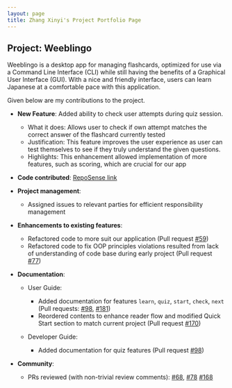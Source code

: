 ```yaml
---
layout: page
title: Zhang Xinyi's Project Portfolio Page
---
```


## Project: Weeblingo

Weeblingo is a desktop app for managing flashcards, optimized for use via a Command Line Interface (CLI)
while still having the benefits of a Graphical User Interface (GUI). With a nice and friendly interface,
users can learn Japanese at a comfortable pace with this application.

Given below are my contributions to the project.

* **New Feature**: Added ability to check user attempts during quiz session.
  * What it does: Allows user to check if own attempt matches the correct answer of the flashcard currently tested 
  * Justification: This feature improves the user experience as user can test themselves to see if they truly understand 
  the given questions.
  * Highlights: This enhancement allowed implementation of more features, such as scoring, which are crucial for our app

* **Code contributed**: [RepoSense link](https://nus-cs2103-ay2021s2.github.io/tp-dashboard/?search=xyzhang&sort=groupTitle&sortWithin=title&timeframe=commit&mergegroup=&groupSelect=groupByRepos&breakdown=true&checkedFileTypes=docs~functional-code~test-code~other&since=2021-02-19&tabOpen=true&tabType=authorship&tabAuthor=xyzhang00&tabRepo=AY2021S2-CS2103T-T13-1%2Ftp%5Bmaster%5D&authorshipIsMergeGroup=false&authorshipFileTypes=docs~functional-code~test-code~other&authorshipIsBinaryFileTypeChecked=false)

* **Project management**: 
  * Assigned issues to relevant parties for efficient responsibility management

* **Enhancements to existing features**:
  * Refactored code to more suit our application (Pull request [#59](https://github.com/AY2021S2-CS2103T-T13-1/tp/pull/59))
  * Refactored code to fix OOP principles violations resulted from lack of understanding of code base during early project (Pull request [#77](https://github.com/AY2021S2-CS2103T-T13-1/tp/pull/77/files))

* **Documentation**:
  * User Guide: 
    * Added documentation for features `learn`, `quiz`, `start`, `check`, `next`
    (Pull requests: [#98](https://github.com/AY2021S2-CS2103T-T13-1/tp/pull/98/files), [#181](https://github.com/AY2021S2-CS2103T-T13-1/tp/pull/181/files))
    * Reordered contents to enhance reader flow and modified Quick Start section to match current project (Pull request [#170](https://github.com/AY2021S2-CS2103T-T13-1/tp/pull/170/files))
  
  * Developer Guide:
    * Added documentation for quiz features (Pull request [#98](https://github.com/AY2021S2-CS2103T-T13-1/tp/pull/98/files))

* **Community**:
  * PRs reviewed (with non-trivial review comments): [#68](https://github.com/AY2021S2-CS2103T-T13-1/tp/pull/68), [#78](https://github.com/AY2021S2-CS2103T-T13-1/tp/pull/78) [#168](https://github.com/AY2021S2-CS2103T-T13-1/tp/pull/168)
  
